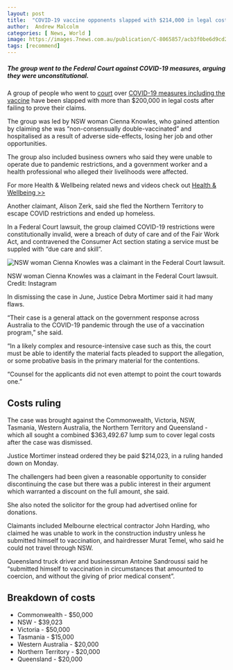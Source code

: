 ```yaml
---
layout: post
title:  "COVID-19 vaccine opponents slapped with $214,000 in legal costs after failed lawsuit"
author:  Andrew Malcolm
categories: [ News, World ]
image: https://images.7news.com.au/publication/C-8065857/acb3f0be6d9cd2f8df1ef8506a2bea4a151b7246-16x9-x0y31w1600h900.jpg?imwidth=650&impolicy=sevennews_v2
tags: [recommend]
---
```

##### The group went to the Federal Court against COVID-19 measures, arguing they were unconstitutional.
A group of people who went to  [court](https://7news.com.au/news/court-justice)  over  [COVID-19 measures including the vaccine](https://7news.com.au/news/coronavirus)  have been slapped with more than $200,000 in legal costs after failing to prove their claims.

The group was led by NSW woman Cienna Knowles, who gained attention by claiming she was “non-consensually double-vaccinated” and hospitalised as a result of adverse side-effects, losing her job and other opportunities.

The group also included business owners who said they were unable to operate due to pandemic restrictions, and a government worker and a health professional who alleged their livelihoods were affected.

For more Health & Wellbeing related news and videos check out  [Health & Wellbeing  >>](https://7news.com.au/lifestyle/health-wellbeing?utm_source=7NEWS&utm_medium=contextual-link&utm_campaign=lifestyle-article-sub-topic-page)

Another claimant, Alison Zerk, said she fled the Northern Territory to escape COVID restrictions and ended up homeless.

In a Federal Court lawsuit, the group claimed COVID-19 restrictions were constitutionally invalid, were a breach of duty of care and of the Fair Work Act, and contravened the Consumer Act section stating a service must be suppled with “due care and skill”.

![NSW woman Cienna Knowles was a claimant in the Federal Court lawsuit.](https://images.7news.com.au/publication/C-8065857/acb3f0be6d9cd2f8df1ef8506a2bea4a151b7246-16x9-x0y31w1600h900.jpg?imwidth=650&impolicy=sevennews_v2)

NSW woman Cienna Knowles was a claimant in the Federal Court lawsuit. Credit:  Instagram

In dismissing the case in June, Justice Debra Mortimer said it had many flaws.

“Their case is a general attack on the government response across Australia to the COVID-19 pandemic through the use of a vaccination program,” she said.

“In a likely complex and resource-intensive case such as this, the court must be able to identify the material facts pleaded to support the allegation, or some probative basis in the primary material for the contentions.

“Counsel for the applicants did not even attempt to point the court towards one.”



## Costs ruling

The case was brought against the Commonwealth, Victoria, NSW, Tasmania, Western Australia, the Northern Territory and Queensland - which all sought a combined $363,492.67 lump sum to cover legal costs after the case was dismissed.

Justice Mortimer instead ordered they be paid $214,023, in a ruling handed down on Monday.

The challengers had been given a reasonable opportunity to consider discontinuing the case but there was a public interest in their argument which warranted a discount on the full amount, she said.

She also noted the solicitor for the group had advertised online for donations.

Claimants included Melbourne electrical contractor John Harding, who claimed he was unable to work in the construction industry unless he submitted himself to vaccination, and hairdresser Murat Temel, who said he could not travel through NSW.

Queensland truck driver and businessman Antoine Sandroussi said he “submitted himself to vaccination in circumstances that amounted to coercion, and without the giving of prior medical consent”.

## Breakdown of costs

-   Commonwealth - $50,000
-   NSW - $39,023
-   Victoria - $50,000
-   Tasmania - $15,000
-   Western Australia - $20,000
-   Northern Territory - $20,000
-   Queensland - $20,000


<!--stackedit_data:
eyJoaXN0b3J5IjpbMTMzMjc5NDQ4NywtODE1NjUyMzE0LC0zOT
E0MDI4NzddfQ==
-->